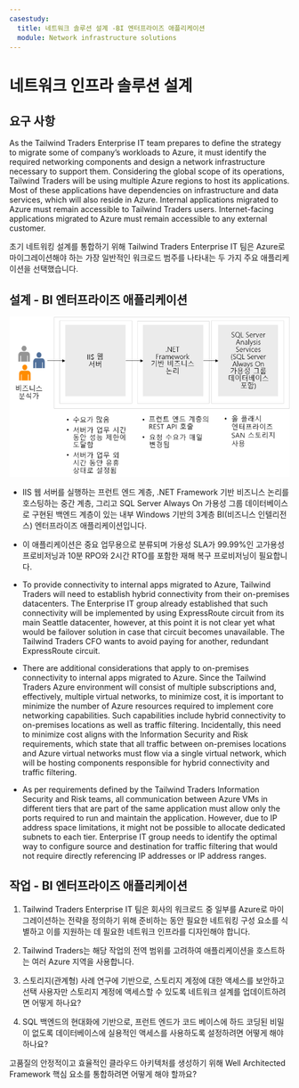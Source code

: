 ```yaml
---
casestudy:
  title: 네트워크 솔루션 설계 -BI 엔터프라이즈 애플리케이션
  module: Network infrastructure solutions
---
```

# <a name="design-a-network-infrastructure-solution"></a>네트워크 인프라 솔루션 설계  

## <a name="requirements"></a>요구 사항

As the Tailwind Traders Enterprise IT team prepares to define the strategy to migrate some of company’s workloads to Azure, it must identify the required networking components and design a network infrastructure necessary to support them. Considering the global scope of its operations, Tailwind Traders will be using multiple Azure regions to host its applications. Most of these applications have dependencies on infrastructure and data services, which will also reside in Azure. Internal applications migrated to Azure must remain accessible to Tailwind Traders users. Internet-facing applications migrated to Azure must remain accessible to any external customer. 

초기 네트워킹 설계를 통합하기 위해 Tailwind Traders Enterprise IT 팀은 Azure로 마이그레이션해야 하는 가장 일반적인 워크로드 범주를 나타내는 두 가지 주요 애플리케이션을 선택했습니다.  

## <a name="design---bi-enterprise-application"></a>설계 - BI 엔터프라이즈 애플리케이션 

![BI 엔터프라이즈 애플리케이션 아키텍처](media/compute.png)

-   IIS 웹 서버를 실행하는 프런트 엔드 계층, .NET Framework 기반 비즈니스 논리를 호스팅하는 중간 계층, 그리고 SQL Server Always On 가용성 그룹 데이터베이스로 구현된 백엔드 계층이 있는 내부 Windows 기반의 3계층 BI(비즈니스 인텔리전스) 엔터프라이즈 애플리케이션입니다. 

-   이 애플리케이션은 중요 업무용으로 분류되며 가용성 SLA가 99.99%인 고가용성 프로비저닝과 10분 RPO와 2시간 RTO를 포함한 재해 복구 프로비저닝이 필요합니다.

-   To provide connectivity to internal apps migrated to Azure, Tailwind Traders will need to establish hybrid connectivity from their on-premises datacenters. The Enterprise IT group already established that such connectivity will be implemented by using ExpressRoute circuit from its main Seattle datacenter, however, at this point it is not clear yet what would be failover solution in case that circuit becomes unavailable. The Tailwind Traders CFO wants to avoid paying for another, redundant ExpressRoute circuit. 

- There are additional considerations that apply to on-premises connectivity to internal apps migrated to Azure. Since the Tailwind Traders Azure environment will consist of multiple subscriptions and, effectively, multiple virtual networks, to minimize cost, it is important to minimize the number of Azure resources required to implement core networking capabilities. Such capabilities include hybrid connectivity to on-premises locations as well as traffic filtering. Incidentally, this need to minimize cost aligns with the Information Security and Risk requirements, which state that all traffic between on-premises locations and Azure virtual networks must flow via a single virtual network, which will be hosting components responsible for hybrid connectivity and traffic filtering. 

-   As per requirements defined by the Tailwind Traders Information Security and Risk teams, all communication between Azure VMs in different tiers that are part of the same application must allow only the ports required to run and maintain the application. However, due to IP address space limitations, it might not be possible to allocate dedicated subnets to each tier. Enterprise IT group needs to identify the optimal way to configure source and destination for traffic filtering that would not require directly referencing IP addresses or IP address ranges.


## <a name="tasks---bi-enterprise-application"></a>작업 - BI 엔터프라이즈 애플리케이션 

1. Tailwind Traders Enterprise IT 팀은 회사의 워크로드 중 일부를 Azure로 마이그레이션하는 전략을 정의하기 위해 준비하는 동안 필요한 네트워킹 구성 요소를 식별하고 이를 지원하는 데 필요한 네트워크 인프라를 디자인해야 합니다. 

2. Tailwind Traders는 해당 작업의 전역 범위를 고려하여 애플리케이션을 호스트하는 여러 Azure 지역을 사용합니다. 

3. 스토리지(관계형) 사례 연구에 기반으로, 스토리지 계정에 대한 액세스를 보안하고 선택 사용자만 스토리지 계정에 액세스할 수 있도록 네트워크 설계를 업데이트하려면 어떻게 하나요?

4. SQL 백엔드의 현대화에 기반으로, 프런트 엔드가 코드 베이스에 하드 코딩된 비밀이 없도록 데이터베이스에 실용적인 액세스를 사용하도록 설정하려면 어떻게 해야 하나요?

고품질의 안정적이고 효율적인 클라우드 아키텍처를 생성하기 위해 Well Architected Framework 핵심 요소를 통합하려면 어떻게 해야 할까요?
